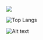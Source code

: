 <img src="https://github-readme-stats.vercel.app/api?username=MinhYz&&show_icons=true&title_color=ffffff&icon_color=bb2acf&text_color=daf7dc&bg_color=151515">



![Top Langs](https://github-readme-stats.vercel.app/api/top-langs/?username=Minhyz&langs_count=8a&theme=dark&show_icons=true)





![Alt text](https://spotify-recently-played-readme.vercel.app/api?user=oilgk42sniayx5pxt9zos7mxv)
